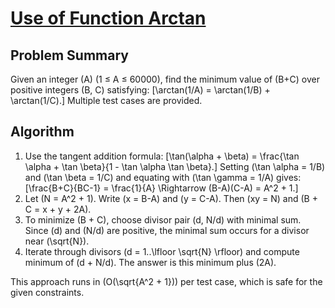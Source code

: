 # [Use of Function Arctan](https://www.spoj.com/problems/ARCTAN/)

## Problem Summary
Given an integer \(A\) (1 ≤ A ≤ 60000), find the minimum value of \(B+C\) over positive integers \(B, C\) satisfying:
\[\arctan(1/A) = \arctan(1/B) + \arctan(1/C).\]
Multiple test cases are provided.

## Algorithm
1. Use the tangent addition formula: 
   \[\tan(\alpha + \beta) = \frac{\tan \alpha + \tan \beta}{1 - \tan \alpha \tan \beta}.\]
   Setting \(\tan \alpha = 1/B\) and \(\tan \beta = 1/C\) and equating with \(\tan \gamma = 1/A\) gives:
   \[\frac{B+C}{BC-1} = \frac{1}{A} \Rightarrow (B-A)(C-A) = A^2 + 1.\]
2. Let \(N = A^2 + 1\). Write \(x = B-A\) and \(y = C-A\). Then \(xy = N\) and \(B + C = x + y + 2A\).
3. To minimize \(B + C\), choose divisor pair \(d, N/d\) with minimal sum. Since \(d\) and \(N/d\) are positive, the minimal sum occurs for a divisor near \(\sqrt{N}\).
4. Iterate through divisors \(d = 1..\lfloor \sqrt{N} \rfloor\) and compute minimum of \(d + N/d\). The answer is this minimum plus \(2A\).

This approach runs in \(O(\sqrt{A^2 + 1})\) per test case, which is safe for the given constraints.
